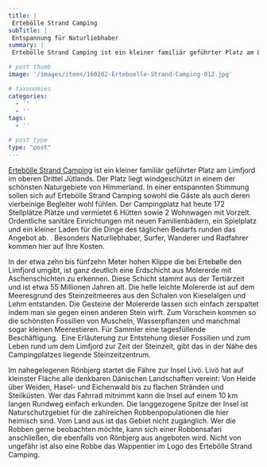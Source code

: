 ```yaml
---
title: |
 Ertebölle Strand Camping
subTitle: |
 Entspannung für Naturliebhaber
summary: |
 Ertebölle Strand Camping ist ein kleiner familiär geführter Platz am Limfjord im oberen Drittel Jütlands. Der Platz liegt windgeschützt in einem der schönsten Naturgebiete von Himmerland. In einer entspannten Stimmung sollen sich auf Ertebölle Strand Camping sowohl die Gäste als auch deren vierbeinige Begleiter wohl fühlen.

# post thumb
image: '/images/items/160202-Erteboelle-Strand-Camping-012.jpg'

# taxonomies
categories: 
  - ''
  - ''
tags:
  - ''

# post type
type: "post"
---
```


[Ertebölle Strand Camping](http://caravaningreisen.de/LinkClick.aspx?link=http%3a%2f%2fwww.escamp.dk%2fde%2f&tabid=683&portalid=5&mid=1662) ist ein kleiner familiär geführter Platz am Limfjord im oberen Drittel Jütlands. Der Platz liegt windgeschützt in einem der schönsten Naturgebiete von Himmerland. In einer entspannten Stimmung sollen sich auf Ertebölle Strand Camping sowohl die Gäste als auch deren vierbeinige Begleiter wohl fühlen. Der Campingplatz hat heute 172 Stellplätze Plätze und vermietet 6 Hütten sowie 2 Wohnwagen mit Vorzelt. Ordentliche sanitäre Einrichtungen mit neuen Familienbädern, ein Spielplatz&nbsp; und ein kleiner Laden für die Dinge des täglichen Bedarfs runden das Angebot ab. . Besonders Naturliebhaber, Surfer, Wanderer und Radfahrer kommen hier auf Ihre Kosten.  

In der etwa zehn bis fünfzehn Meter hohen Klippe die bei Ertebølle den Limfjord umgibt, ist ganz deutlich eine Erdschicht aus Molererde mit Aschenschichten zu erkennen. Diese Schicht stammt aus der Tertiärzeit und ist etwa 55 Millionen Jahren alt. Die helle leichte Molererde ist auf dem Meeresgrund des Steinzeitmeeres aus den Schalen von Kieselalgen und Lehm entstanden. Die Gesteine der Molererde lassen sich einfach zerspaltet indem man sie gegen einen anderen Stein wirft. Zum Vorschein kommen so die schönsten Fossilien von Muscheln, Wasserpflanzen und manchmal sogar kleinen Meerestieren. Für Sammler eine tagesfüllende Beschäftigung.  Eine Erläuterung zur Entstehung dieser Fossilien und zum Leben rund um dem Limfjord zur Zeit der Steinzeit, gibt das in der Nähe des Campingplatzes liegende Steinzeitzentrum.   

Im nahegelegenen Rönbjerg startet die Fähre zur Insel Livö. Livö hat auf kleinster Fläche alle denkbaren Dänischen Landschaften vereint: Von Heide über Weiden, Hasel- und Eichenwald bis zu flachen Stränden und Steilküsten. Wer das Fahrrad mitnimmt kann die Insel auf einem 10 km langen Rundweg einfach erkunden. Die langgezogene Spitze der Insel ist Naturschutzgebiet für die zahlreichen Robbenpopulationen die hier heimisch sind. Vom Land aus ist das Gebiet nicht zugänglich. Wer die Robben gerne beobachten möchte, kann sich einer Robbensafari anschließen, die ebenfalls von Rönbjerg aus angeboten wird. Nicht von ungefähr ist also eine Robbe das Wappentier im Logo des Ertebölle Strand Camping.
